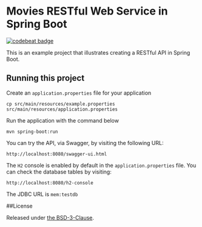 # Movies RESTful Web Service in Spring Boot

[![codebeat badge][badge]][codebeat]

This is an example project that illustrates creating a RESTful API in Spring Boot.

## Running this project

Create an `application.properties` file for your application

```
cp src/main/resources/example.properties src/main/resources/application.properties
```

Run the application with the command below

```
mvn spring-boot:run
```

You can try the API, via Swagger, by visiting the following URL:

```
http://localhost:8080/swagger-ui.html
```

The `H2` console is enabled by default in the `application.properties` file.
You can check the database tables by visiting:

```
http://localhost:8080/h2-console
```

The JDBC URL is `mem:testdb`

##License

Released under [the BSD-3-Clause][license].

[license]: LICENSE
[badge]: https://codebeat.co/badges/05e1fe89-2a81-46bf-bd21-a924006ea8e5
[codebeat]: https://codebeat.co/projects/github-com-montealegreluis-restful-movies-master
